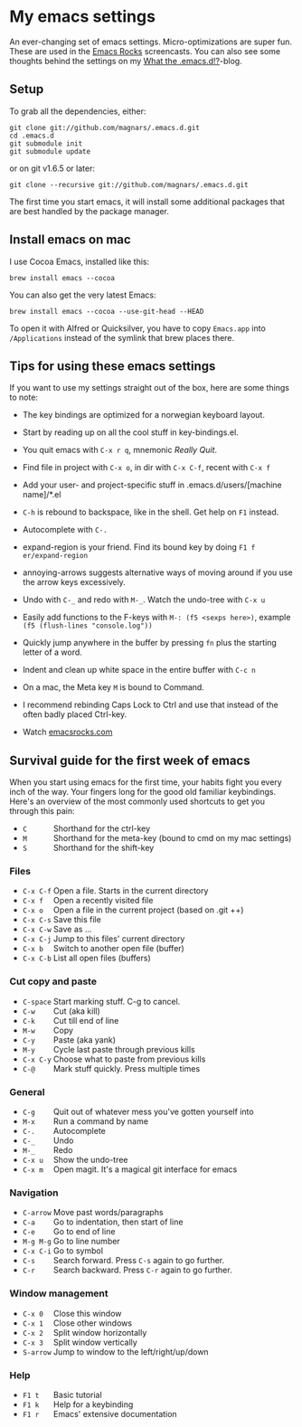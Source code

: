 # My emacs settings

An ever-changing set of emacs settings. Micro-optimizations are super fun.
These are used in the [Emacs Rocks](http://emacsrocks.com) screencasts.
You can also see some thoughts behind the settings on my [What the .emacs.d!?](http://whattheemacsd.com)-blog.

## Setup

To grab all the dependencies, either:

    git clone git://github.com/magnars/.emacs.d.git
    cd .emacs.d
    git submodule init
    git submodule update

or on git v1.6.5 or later:

    git clone --recursive git://github.com/magnars/.emacs.d.git

The first time you start emacs, it will install some additional packages
that are best handled by the package manager.

## Install emacs on mac

I use Cocoa Emacs, installed like this:

    brew install emacs --cocoa

You can also get the very latest Emacs:

    brew install emacs --cocoa --use-git-head --HEAD

To open it with Alfred or Quicksilver, you have to copy `Emacs.app` into
`/Applications` instead of the symlink that brew places there.

## Tips for using these emacs settings

If you want to use my settings straight out of the box, here are some things to note:

 * The key bindings are optimized for a norwegian keyboard layout.

 * Start by reading up on all the cool stuff in key-bindings.el.

 * You quit emacs with `C-x r q`, mnemonic *Really Quit*.

 * Find file in project with `C-x o`, in dir with `C-x C-f`, recent with `C-x f`

 * Add your user- and project-specific stuff in .emacs.d/users/[machine name]/*.el

 * `C-h` is rebound to backspace, like in the shell. Get help on `F1` instead.

 * Autocomplete with `C-.`

 * expand-region is your friend. Find its bound key by doing `F1 f er/expand-region`

 * annoying-arrows suggests alternative ways of moving around if you use the
   arrow keys excessively.

 * Undo with `C-_` and redo with `M-_`. Watch the undo-tree with `C-x u`

 * Easily add functions to the F-keys with `M-: (f5 <sexps here>)`, example `(f5 (flush-lines "console.log"))`

 * Quickly jump anywhere in the buffer by pressing `fn` plus the starting letter of a word.

 * Indent and clean up white space in the entire buffer with `C-c n`

 * On a mac, the Meta key `M` is bound to Command.

 * I recommend rebinding Caps Lock to Ctrl and use that instead of the often badly placed Ctrl-key.

 * Watch [emacsrocks.com](http://emacsrocks.com)

## Survival guide for the first week of emacs

When you start using emacs for the first time, your habits fight you every inch
of the way. Your fingers long for the good old familiar keybindings. Here's an
overview of the most commonly used shortcuts to get you through this pain:

* `C      ` Shorthand for the ctrl-key
* `M      ` Shorthand for the meta-key (bound to cmd on my mac settings)
* `S      ` Shorthand for the shift-key

### Files

* `C-x C-f` Open a file. Starts in the current directory
* `C-x f  ` Open a recently visited file
* `C-x o  ` Open a file in the current project (based on .git ++)
* `C-x C-s` Save this file
* `C-x C-w` Save as ...
* `C-x C-j` Jump to this files' current directory
* `C-x b  ` Switch to another open file (buffer)
* `C-x C-b` List all open files (buffers)

### Cut copy and paste

* `C-space` Start marking stuff. C-g to cancel.
* `C-w    ` Cut (aka kill)
* `C-k    ` Cut till end of line
* `M-w    ` Copy
* `C-y    ` Paste (aka yank)
* `M-y    ` Cycle last paste through previous kills
* `C-x C-y` Choose what to paste from previous kills
* `C-@    ` Mark stuff quickly. Press multiple times

### General

* `C-g    ` Quit out of whatever mess you've gotten yourself into
* `M-x    ` Run a command by name
* `C-.    ` Autocomplete
* `C-_    ` Undo
* `M-_    ` Redo
* `C-x u  ` Show the undo-tree
* `C-x m  ` Open magit. It's a magical git interface for emacs

### Navigation

* `C-arrow` Move past words/paragraphs
* `C-a    ` Go to indentation, then start of line
* `C-e    ` Go to end of line
* `M-g M-g` Go to line number
* `C-x C-i` Go to symbol
* `C-s    ` Search forward. Press `C-s` again to go further.
* `C-r    ` Search backward. Press `C-r` again to go further.

### Window management

* `C-x 0  ` Close this window
* `C-x 1  ` Close other windows
* `C-x 2  ` Split window horizontally
* `C-x 3  ` Split window vertically
* `S-arrow` Jump to window to the left/right/up/down

### Help

* `F1 t   ` Basic tutorial
* `F1 k   ` Help for a keybinding
* `F1 r   ` Emacs' extensive documentation
